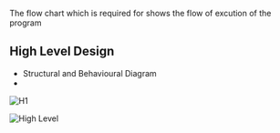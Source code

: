 The flow chart which is required for shows the flow of excution of the program
## High Level Design
- Structural and Behavioural Diagram
- 
![H1](https://user-images.githubusercontent.com/94169511/142765479-7d80e294-0989-452e-91d9-af8d37c72750.jpg)

![High Level](https://user-images.githubusercontent.com/94169511/142765562-e898fe4c-a04d-40f1-af89-2bc005d1df9a.jpg)
